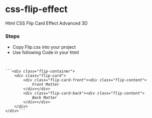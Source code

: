 # css-flip-effect
Html CSS Flip Card Effect Advanced 3D
<br>
<h3>Steps</h3>
<ul>
  <li>Copy Flip.css into your project</li>
  <li>Use following Code in your html</li>
</ul>
<br>
<i>
  
    ```<div class="flip-container">
        <div class="flip-card">
            <div class="flip-card-front"><div class="flip-content">
                Front Matter
            </div></div>
            <div class="flip-card-back"><div class="flip-content">
                Back Matter
            </div></div>
        </div>
    </div>```
    
</i>
